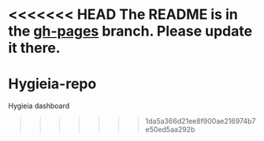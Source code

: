 <<<<<<< HEAD
The README is in the [gh-pages](https://github.com/capitalone/Hygieia/blob/gh-pages/pages/hygieia/collectors/scm/gitlab.md) branch. Please update it there.
=======
# Hygieia-repo
Hygieia dashboard
>>>>>>> 1da5a366d21ee8f900ae216974b7e50ed5aa292b
